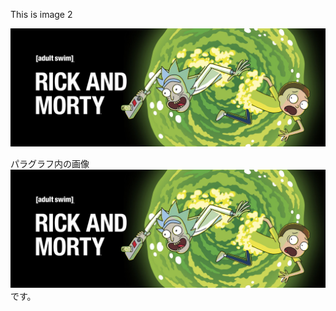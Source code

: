 This is image 2

![画像](../../en/normal/images/rm.jpg)

パラグラフ内の画像 ![image](../../en/normal/images/rm.jpg) です。

